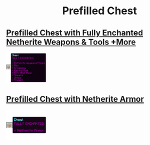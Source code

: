 <h1 align="center">Prefilled Chest</h1>


## <a href="../Prefilled Chest/Fully Enchanted Netherite Weapons & Tools +More.md" target="_blank"><b>Prefilled Chest with Fully Enchanted Netherite Weapons & Tools +More</b></a>

<a href="../Img/Prefilled_Chest_w_Netherite_Armor_and_Other_800ms.gif"><img src="../Img/Prefilled_Chest_w_Netherite_Armor_and_Other_800ms.gif" height="80"/></a>


## <a href="../Prefilled Chest/Fully Enchanted Netherite Armor.md" target="_blank"><b>Prefilled Chest with Netherite Armor</b></a>

<a href="../Img/Prefilled_Chest_w_Netherite_Armor.gif"><img src="../Img/Prefilled_Chest_w_Netherite_Armor.gif" height="80"/></a>